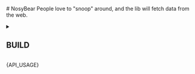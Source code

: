 \# NosyBear
People love to "snoop" around, and the lib will fetch data from the web.

<details>
  <summary><h2>BUILD</h2></summary>

  {BUILD}

</details>

{API_USAGE}

